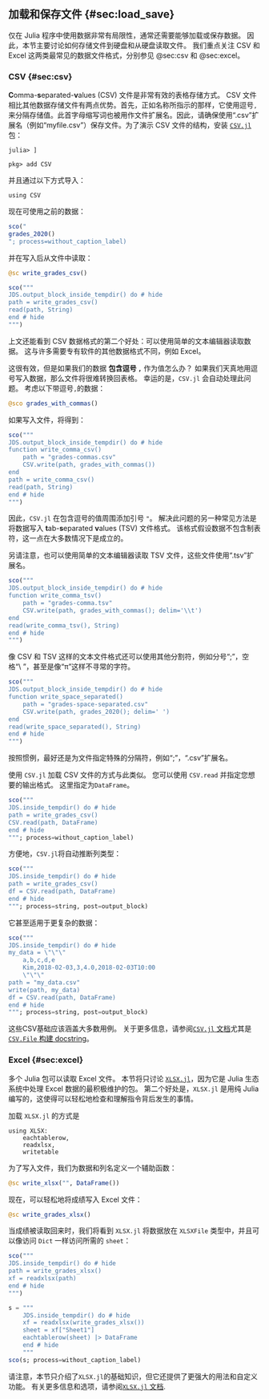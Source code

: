 ## 加载和保存文件 {#sec:load_save}

仅在 Julia 程序中使用数据非常有局限性，通常还需要能够加载或保存数据。
因此，本节主要讨论如何存储文件到硬盘和从硬盘读取文件。
我们重点关注 CSV 和 Excel 这两类最常见的数据文件格式，分别参见 @sec:csv 和 @sec:excel。

### CSV {#sec:csv}

**C**omma-**s**eparated-**v**alues (CSV) 文件是非常有效的表格存储方式。
CSV 文件相比其他数据存储文件有两点优势。首先，正如名称所指示的那样，它使用逗号`,`来分隔存储值。此首字母缩写词也被用作文件扩展名。因此，请确保使用“.csv”扩展名（例如“myfile.csv”）保存文件。为了演示 CSV 文件的结构，安装 [`CSV.jl`](http://csv.juliadata.org/latest/) 包：

```
julia> ]

pkg> add CSV
```

并且通过以下方式导入：

```
using CSV
```

现在可使用之前的数据：

```jl
sco("
grades_2020()
"; process=without_caption_label)
```

并在写入后从文件中读取：

```jl
@sc write_grades_csv()
```

```jl
sco("""
JDS.output_block_inside_tempdir() do # hide
path = write_grades_csv()
read(path, String)
end # hide
""")
```

上文还能看到 CSV 数据格式的第二个好处：可以使用简单的文本编辑器读取数据。
这与许多需要专有软件的其他数据格式不同，例如 Excel。

这很有效，但是如果我们的数据 **包含逗号 `,`** 作为值怎么办？
如果我们天真地用逗号写入数据，那么文件将很难转换回表格。
幸运的是，`CSV.jl` 会自动处理此问题。
考虑以下带逗号`,`的数据：

```jl
@sco grades_with_commas()
```

如果写入文件，将得到：

```jl
sco("""
JDS.output_block_inside_tempdir() do # hide
function write_comma_csv()
    path = "grades-commas.csv"
    CSV.write(path, grades_with_commas())
end
path = write_comma_csv()
read(path, String)
end # hide
""")
```

因此，`CSV.jl` 在包含逗号的值周围添加引号 `"`。
解决此问题的另一种常见方法是将数据写入 **t**ab-**s**eparated **v**alues (TSV) 文件格式。
该格式假设数据不包含制表符，这一点在大多数情况下是成立的。

另请注意，也可以使用简单的文本编辑器读取 TSV 文件，这些文件使用“.tsv”扩展名。

```jl
sco("""
JDS.output_block_inside_tempdir() do # hide
function write_comma_tsv()
    path = "grades-comma.tsv"
    CSV.write(path, grades_with_commas(); delim='\\t')
end
read(write_comma_tsv(), String)
end # hide
""")
```

像 CSV 和 TSV 这样的文本文件格式还可以使用其他分割符，例如分号“;”，空格“\ ”，甚至是像“π”这样不寻常的字符。

```jl
sco("""
JDS.output_block_inside_tempdir() do # hide
function write_space_separated()
    path = "grades-space-separated.csv"
    CSV.write(path, grades_2020(); delim=' ')
end
read(write_space_separated(), String)
end # hide
""")
```

按照惯例，最好还是为文件指定特殊的分隔符，例如“;”，“.csv”扩展名。

使用 `CSV.jl` 加载 CSV 文件的方式与此类似。
您可以使用 `CSV.read` 并指定您想要的输出格式。
这里指定为`DataFrame`。

```jl
sco("""
JDS.inside_tempdir() do # hide
path = write_grades_csv()
CSV.read(path, DataFrame)
end # hide
"""; process=without_caption_label)
```

方便地，`CSV.jl`将自动推断列类型：

```jl
sco("""
JDS.inside_tempdir() do # hide
path = write_grades_csv()
df = CSV.read(path, DataFrame)
end # hide
"""; process=string, post=output_block)
```

它甚至适用于更复杂的数据：

```jl
sco("""
JDS.inside_tempdir() do # hide
my_data = \"\"\"
    a,b,c,d,e
    Kim,2018-02-03,3,4.0,2018-02-03T10:00
    \"\"\"
path = "my_data.csv"
write(path, my_data)
df = CSV.read(path, DataFrame)
end # hide
"""; process=string, post=output_block)
```

这些CSV基础应该涵盖大多数用例。
关于更多信息，请参阅[`CSV.jl` 文档](https://csv.juliadata.org/stable)尤其是[`CSV.File` 构建 docstring](https://csv.juliadata.org/stable/#CSV.File)。


### Excel {#sec:excel}

多个 Julia 包可以读取 Excel 文件。
本节将只讨论 [`XLSX.jl`](https://github.com/felipenoris/XLSX.jl)，因为它是 Julia 生态系统中处理 Excel 数据的最积极维护的包。
第二个好处是，`XLSX.jl` 是用纯 Julia 编写的，这使得可以轻松地检查和理解指令背后发生的事情。

加载 `XLSX.jl` 的方式是

```
using XLSX:
    eachtablerow,
    readxlsx,
    writetable
```

为了写入文件，我们为数据和列名定义一个辅助函数：

```jl
@sc write_xlsx("", DataFrame())
```

现在，可以轻松地将成绩写入 Excel 文件：

```jl
@sc write_grades_xlsx()
```

当成绩被读取回来时，我们将看到 `XLSX.jl` 将数据放在 `XLSXFile` 类型中，并且可以像访问 `Dict` 一样访问所需的 `sheet`：

```jl
sco("""
JDS.inside_tempdir() do # hide
path = write_grades_xlsx()
xf = readxlsx(path)
end # hide
""")
```

```jl
s = """
    JDS.inside_tempdir() do # hide
    xf = readxlsx(write_grades_xlsx())
    sheet = xf["Sheet1"]
    eachtablerow(sheet) |> DataFrame
    end # hide
    """
sco(s; process=without_caption_label)
```

请注意，本节只介绍了`XLSX.jl`的基础知识，但它还提供了更强大的用法和自定义功能。
有关更多信息和选项，请参阅[`XLSX.jl` 文档](https://felipenoris.github.io/XLSX.jl/stable/).
